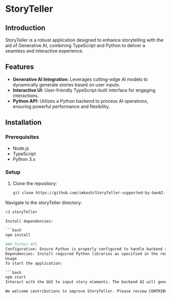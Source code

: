 # StoryTeller

## Introduction
StoryTeller is a robust application designed to enhance storytelling with the aid of Generative AI, combining TypeScript and Python to deliver a seamless and interactive experience.

## Features
- **Generative AI Integration:** Leverages cutting-edge AI models to dynamically generate stories based on user inputs.
- **Interactive UI:** User-friendly TypeScript-built interface for engaging interactions.
- **Python API:** Utilizes a Python backend to process AI operations, ensuring powerful performance and flexibility.

## Installation

### Prerequisites
- Node.js
- TypeScript
- Python 3.x

### Setup
1. Clone the repository:
   ```bash
   git clone https://github.com/imkesh/StoryTeller-supported-by-GenAI-.git
Navigate to the storyTeller directory:
```bash
cd storyTeller

Install dependencies:

```bash
npm install

### Python API
Configuration: Ensure Python is properly configured to handle backend requests.
Dependencies: Install required Python libraries as specified in the requirements.txt.
Usage
To start the application:

```bash
npm start
Interact with the GUI to input story elements. The backend AI will generate a narrative based on your inputs.

We welcome contributions to improve StoryTeller. Please review CONTRIBUTING.md for contribution guidelines.
